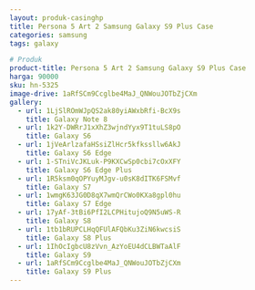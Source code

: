 ```yaml
---
layout: produk-casinghp
title: Persona 5 Art 2 Samsung Galaxy S9 Plus Case
categories: samsung
tags: galaxy

# Produk
product-title: Persona 5 Art 2 Samsung Galaxy S9 Plus Case
harga: 90000
sku: hn-5325
image-drive: 1aRfSCm9Ccglbe4MaJ_QNWouJOTbZjCXm
gallery:
  - url: 1LjSlROmWJpQS2ak80yiAWxbRfi-BcX9s
    title: Galaxy Note 8
  - url: 1k2Y-DWRrJ1xXhZ3wjndYyx9T1tuLS8pO
    title: Galaxy S6
  - url: 1jVeArlzafaHSsiZlHcr5kfkssllw6AkJ
    title: Galaxy S6 Edge
  - url: 1-STniVcJKLuk-P9KXCwSp0cbi7cOxXFY
    title: Galaxy S6 Edge Plus
  - url: 1R5ksm0qOPYuyMJgv-u0sK8dITK6FSMvf
    title: Galaxy S7
  - url: 1wmgK63JG0D8qX7wmQrCWo0KXa8gpl0hu
    title: Galaxy S7 Edge
  - url: 17yAf-3tBi6PfI2LCPHitujoQ9N5uWS-R
    title: Galaxy S8
  - url: 1tb1bRUPCLHqQFUlAFQbKu3ZiN6kwcsiS
    title: Galaxy S8 Plus
  - url: 1IhOcIgbcU8zVvn_AzYoEU4dCLBWTaAlF
    title: Galaxy S9
  - url: 1aRfSCm9Ccglbe4MaJ_QNWouJOTbZjCXm
    title: Galaxy S9 Plus
---
```

